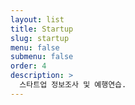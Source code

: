 ```yaml
---
layout: list
title: Startup
slug: startup
menu: false
submenu: false
order: 4
description: >
  스타트업 정보조사 및 예행연습.
---
```

